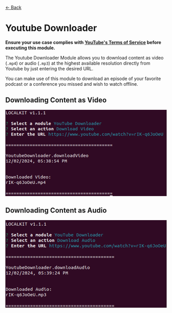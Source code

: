 [<- Back](../../../README.md)

# Youtube Downloader

**Ensure your use case complies with [YouTube's Terms of Service](https://www.youtube.com/static?template=terms) before executing this module.**

The Youtube Downloader Module allows you to download content as video (`.mp4`) or audio (`.mp3`) at the highest available resolution directly from Youtube by just entering the desired URL.

You can make use of this module to download an episode of your favorite podcast or a conference you missed and wish to watch offline.

## Downloading Content as Video

![Video Download](./video-download.png)


## Downloading Content as Audio

![Audio Download](./audio-download.png)